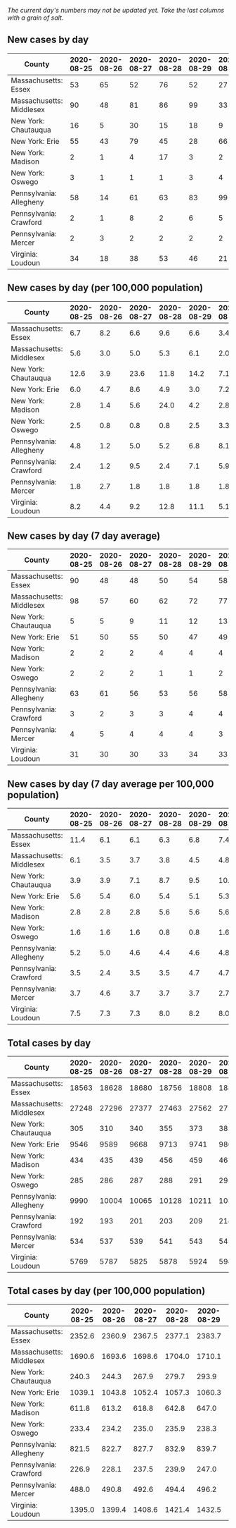 _The current day's numbers may not be updated yet. Take the last columns with a grain of salt._
## New cases by day

| County | 2020-08-25 | 2020-08-26 | 2020-08-27 | 2020-08-28 | 2020-08-29 | 2020-08-30 | 2020-08-31 |
| --- | --- | --- | --- | --- | --- | --- | --- |
| Massachusetts: Essex | 53 | 65 | 52 | 76 | 52 | 27 |  |
| Massachusetts: Middlesex | 90 | 48 | 81 | 86 | 99 | 33 |  |
| New York: Chautauqua | 16 | 5 | 30 | 15 | 18 | 9 |  |
| New York: Erie | 55 | 43 | 79 | 45 | 28 | 66 |  |
| New York: Madison | 2 | 1 | 4 | 17 | 3 | 2 |  |
| New York: Oswego | 3 | 1 | 1 | 1 | 3 | 4 |  |
| Pennsylvania: Allegheny | 58 | 14 | 61 | 63 | 83 | 99 |  |
| Pennsylvania: Crawford | 2 | 1 | 8 | 2 | 6 | 5 |  |
| Pennsylvania: Mercer | 2 | 3 | 2 | 2 | 2 | 2 |  |
| Virginia: Loudoun | 34 | 18 | 38 | 53 | 46 | 21 |  |

## New cases by day (per 100,000 population)

| County | 2020-08-25 | 2020-08-26 | 2020-08-27 | 2020-08-28 | 2020-08-29 | 2020-08-30 | 2020-08-31 |
| --- | --- | --- | --- | --- | --- | --- | --- |
| Massachusetts: Essex | 6.7 | 8.2 | 6.6 | 9.6 | 6.6 | 3.4 |  |
| Massachusetts: Middlesex | 5.6 | 3.0 | 5.0 | 5.3 | 6.1 | 2.0 |  |
| New York: Chautauqua | 12.6 | 3.9 | 23.6 | 11.8 | 14.2 | 7.1 |  |
| New York: Erie | 6.0 | 4.7 | 8.6 | 4.9 | 3.0 | 7.2 |  |
| New York: Madison | 2.8 | 1.4 | 5.6 | 24.0 | 4.2 | 2.8 |  |
| New York: Oswego | 2.5 | 0.8 | 0.8 | 0.8 | 2.5 | 3.3 |  |
| Pennsylvania: Allegheny | 4.8 | 1.2 | 5.0 | 5.2 | 6.8 | 8.1 |  |
| Pennsylvania: Crawford | 2.4 | 1.2 | 9.5 | 2.4 | 7.1 | 5.9 |  |
| Pennsylvania: Mercer | 1.8 | 2.7 | 1.8 | 1.8 | 1.8 | 1.8 |  |
| Virginia: Loudoun | 8.2 | 4.4 | 9.2 | 12.8 | 11.1 | 5.1 |  |

## New cases by day (7 day average)

| County | 2020-08-25 | 2020-08-26 | 2020-08-27 | 2020-08-28 | 2020-08-29 | 2020-08-30 | 2020-08-31 |
| --- | --- | --- | --- | --- | --- | --- | --- |
| Massachusetts: Essex | 90 | 48 | 48 | 50 | 54 | 58 |  |
| Massachusetts: Middlesex | 98 | 57 | 60 | 62 | 72 | 77 |  |
| New York: Chautauqua | 5 | 5 | 9 | 11 | 12 | 13 |  |
| New York: Erie | 51 | 50 | 55 | 50 | 47 | 49 |  |
| New York: Madison | 2 | 2 | 2 | 4 | 4 | 4 |  |
| New York: Oswego | 2 | 2 | 2 | 1 | 1 | 2 |  |
| Pennsylvania: Allegheny | 63 | 61 | 56 | 53 | 56 | 58 |  |
| Pennsylvania: Crawford | 3 | 2 | 3 | 3 | 4 | 4 |  |
| Pennsylvania: Mercer | 4 | 5 | 4 | 4 | 4 | 3 |  |
| Virginia: Loudoun | 31 | 30 | 30 | 33 | 34 | 33 |  |

## New cases by day (7 day average per 100,000 population)

| County | 2020-08-25 | 2020-08-26 | 2020-08-27 | 2020-08-28 | 2020-08-29 | 2020-08-30 | 2020-08-31 |
| --- | --- | --- | --- | --- | --- | --- | --- |
| Massachusetts: Essex | 11.4 | 6.1 | 6.1 | 6.3 | 6.8 | 7.4 |  |
| Massachusetts: Middlesex | 6.1 | 3.5 | 3.7 | 3.8 | 4.5 | 4.8 |  |
| New York: Chautauqua | 3.9 | 3.9 | 7.1 | 8.7 | 9.5 | 10.2 |  |
| New York: Erie | 5.6 | 5.4 | 6.0 | 5.4 | 5.1 | 5.3 |  |
| New York: Madison | 2.8 | 2.8 | 2.8 | 5.6 | 5.6 | 5.6 |  |
| New York: Oswego | 1.6 | 1.6 | 1.6 | 0.8 | 0.8 | 1.6 |  |
| Pennsylvania: Allegheny | 5.2 | 5.0 | 4.6 | 4.4 | 4.6 | 4.8 |  |
| Pennsylvania: Crawford | 3.5 | 2.4 | 3.5 | 3.5 | 4.7 | 4.7 |  |
| Pennsylvania: Mercer | 3.7 | 4.6 | 3.7 | 3.7 | 3.7 | 2.7 |  |
| Virginia: Loudoun | 7.5 | 7.3 | 7.3 | 8.0 | 8.2 | 8.0 |  |

## Total cases by day

| County | 2020-08-25 | 2020-08-26 | 2020-08-27 | 2020-08-28 | 2020-08-29 | 2020-08-30 | 2020-08-31 |
| --- | --- | --- | --- | --- | --- | --- | --- |
| Massachusetts: Essex | 18563 | 18628 | 18680 | 18756 | 18808 | 18835 |  |
| Massachusetts: Middlesex | 27248 | 27296 | 27377 | 27463 | 27562 | 27595 |  |
| New York: Chautauqua | 305 | 310 | 340 | 355 | 373 | 382 |  |
| New York: Erie | 9546 | 9589 | 9668 | 9713 | 9741 | 9807 |  |
| New York: Madison | 434 | 435 | 439 | 456 | 459 | 461 |  |
| New York: Oswego | 285 | 286 | 287 | 288 | 291 | 295 |  |
| Pennsylvania: Allegheny | 9990 | 10004 | 10065 | 10128 | 10211 | 10310 |  |
| Pennsylvania: Crawford | 192 | 193 | 201 | 203 | 209 | 214 |  |
| Pennsylvania: Mercer | 534 | 537 | 539 | 541 | 543 | 545 |  |
| Virginia: Loudoun | 5769 | 5787 | 5825 | 5878 | 5924 | 5945 |  |

## Total cases by day (per 100,000 population)

| County | 2020-08-25 | 2020-08-26 | 2020-08-27 | 2020-08-28 | 2020-08-29 | 2020-08-30 | 2020-08-31 |
| --- | --- | --- | --- | --- | --- | --- | --- |
| Massachusetts: Essex | 2352.6 | 2360.9 | 2367.5 | 2377.1 | 2383.7 | 2387.1 |  |
| Massachusetts: Middlesex | 1690.6 | 1693.6 | 1698.6 | 1704.0 | 1710.1 | 1712.2 |  |
| New York: Chautauqua | 240.3 | 244.3 | 267.9 | 279.7 | 293.9 | 301.0 |  |
| New York: Erie | 1039.1 | 1043.8 | 1052.4 | 1057.3 | 1060.3 | 1067.5 |  |
| New York: Madison | 611.8 | 613.2 | 618.8 | 642.8 | 647.0 | 649.8 |  |
| New York: Oswego | 233.4 | 234.2 | 235.0 | 235.9 | 238.3 | 241.6 |  |
| Pennsylvania: Allegheny | 821.5 | 822.7 | 827.7 | 832.9 | 839.7 | 847.8 |  |
| Pennsylvania: Crawford | 226.9 | 228.1 | 237.5 | 239.9 | 247.0 | 252.9 |  |
| Pennsylvania: Mercer | 488.0 | 490.8 | 492.6 | 494.4 | 496.2 | 498.1 |  |
| Virginia: Loudoun | 1395.0 | 1399.4 | 1408.6 | 1421.4 | 1432.5 | 1437.6 |  |
